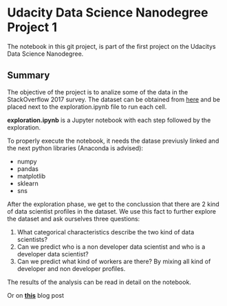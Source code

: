 # Udacity Data Science Nanodegree Project 1

The notebook in this git project, is part of the first project on the Udacitys Data Science Nanodegree.

## Summary
The objective of the project is to analize some of the data in the StackOverflow 2017 survey. The dataset can be obtained from [here](https://www.kaggle.com/stackoverflow/so-survey-2017) and be placed next to the exploration.ipynb file to run each cell.

**exploration.ipynb** is a Jupyter notebook with each step followed by the exploration. 

To properly execute the notebook, it needs the datase previusly linked and the next python libraries (Anaconda is advised):
- numpy
- pandas
- matplotlib
- sklearn
- sns

After the exploration phase, we get to the conclussion that there are 2 kind of data scientist profiles in the dataset. We use this fact to further explore the dataset and ask ourselves three questions: 
1. What categorical characteristics describe the two kind of data scientists?
2. Can we predict who is a non developer data scientist and who is a developer data scientist?
3. Can we predict what kind of workers are there? By mixing all kind of developer and non developer profiles.

The results of the analysis can be read in detail on the notebook.

Or on **[this](https://medium.com/@juanp766/arent-data-scientists-software-developers-cf482d9974af)** blog post
